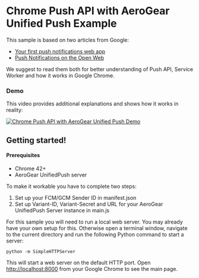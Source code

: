 Chrome Push API with AeroGear Unified Push Example
==================================================

This sample is based on two articles from Google:

* [Your first push notifications web app](https://developers.google.com/web/fundamentals/getting-started/push-notifications/)
* [Push Notifications on the Open Web](https://developers.google.com/web/updates/2015/03/push-notifications-on-the-open-web)

We suggest to read them both for better understanding of Push API, Service Worker and how it works in Google Chrome.

### Demo

This video provides additional explanations and shows how it works in reality:

[![Chrome Push API with AeroGear Unified Push Demo](https://img.youtube.com/vi/o6FdbJm-47Y/0.jpg)](https://www.youtube.com/watch?v=o6FdbJm-47Y)

## Getting started!

#### Prerequisites

* Chrome 42+
* AeroGear UnifiedPush server

To make it workable you have to complete two steps:

1. Set up your FCM/GCM Sender ID in manifest.json
2. Set up Variant-ID, Variant-Secret and URL for your AeroGear UnifiedPush Server instance in main.js

For this sample you will need to run a local web server. You may already have your own setup for this. Otherwise open a terminal window, navigate to the current directory and run the following Python command to start a server:

```
python -m SimpleHTTPServer
```

This will start a web server on the default HTTP port. Open [http://localhost:8000](http://localhost:8000) from your Google Chrome to see the main page.
